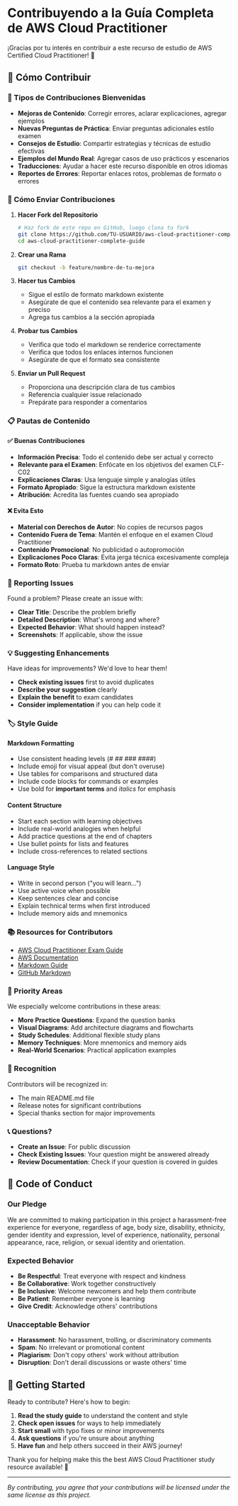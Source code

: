 # Contribuyendo a la Guía Completa de AWS Cloud Practitioner

¡Gracias por tu interés en contribuir a este recurso de estudio de AWS Certified Cloud Practitioner! 🎉

## 🤝 Cómo Contribuir

### 📝 Tipos de Contribuciones Bienvenidas

- **Mejoras de Contenido**: Corregir errores, aclarar explicaciones, agregar ejemplos
- **Nuevas Preguntas de Práctica**: Enviar preguntas adicionales estilo examen
- **Consejos de Estudio**: Compartir estrategias y técnicas de estudio efectivas
- **Ejemplos del Mundo Real**: Agregar casos de uso prácticos y escenarios
- **Traducciones**: Ayudar a hacer este recurso disponible en otros idiomas
- **Reportes de Errores**: Reportar enlaces rotos, problemas de formato o errores

### 🔧 Cómo Enviar Contribuciones

1. **Hacer Fork del Repositorio**
   ```bash
   # Haz fork de este repo en GitHub, luego clona tu fork
   git clone https://github.com/TU-USUARIO/aws-cloud-practitioner-complete-guide.git
   cd aws-cloud-practitioner-complete-guide
   ```

2. **Crear una Rama**
   ```bash
   git checkout -b feature/nombre-de-tu-mejora
   ```

3. **Hacer tus Cambios**
   - Sigue el estilo de formato markdown existente
   - Asegúrate de que el contenido sea relevante para el examen y preciso
   - Agrega tus cambios a la sección apropiada

4. **Probar tus Cambios**
   - Verifica que todo el markdown se renderice correctamente
   - Verifica que todos los enlaces internos funcionen
   - Asegúrate de que el formato sea consistente

5. **Enviar un Pull Request**
   - Proporciona una descripción clara de tus cambios
   - Referencia cualquier issue relacionado
   - Prepárate para responder a comentarios

### 📋 Pautas de Contenido

#### ✅ Buenas Contribuciones
- **Información Precisa**: Todo el contenido debe ser actual y correcto
- **Relevante para el Examen**: Enfócate en los objetivos del examen CLF-C02
- **Explicaciones Claras**: Usa lenguaje simple y analogías útiles
- **Formato Apropiado**: Sigue la estructura markdown existente
- **Atribución**: Acredita las fuentes cuando sea apropiado

#### ❌ Evita Esto
- **Material con Derechos de Autor**: No copies de recursos pagos
- **Contenido Fuera de Tema**: Mantén el enfoque en el examen Cloud Practitioner
- **Contenido Promocional**: No publicidad o autopromoción
- **Explicaciones Poco Claras**: Evita jerga técnica excesivamente compleja
- **Formato Roto**: Prueba tu markdown antes de enviar

### 🐛 Reporting Issues

Found a problem? Please create an issue with:
- **Clear Title**: Describe the problem briefly
- **Detailed Description**: What's wrong and where?
- **Expected Behavior**: What should happen instead?
- **Screenshots**: If applicable, show the issue

### 💡 Suggesting Enhancements

Have ideas for improvements? We'd love to hear them!
- **Check existing issues** first to avoid duplicates
- **Describe your suggestion** clearly
- **Explain the benefit** to exam candidates
- **Consider implementation** if you can help code it

### 🏷️ Style Guide

#### Markdown Formatting
- Use consistent heading levels (# ## ### ####)
- Include emoji for visual appeal (but don't overuse)
- Use tables for comparisons and structured data
- Include code blocks for commands or examples
- Use bold for **important terms** and *italics* for emphasis

#### Content Structure
- Start each section with learning objectives
- Include real-world analogies when helpful
- Add practice questions at the end of chapters
- Use bullet points for lists and features
- Include cross-references to related sections

#### Language Style
- Write in second person ("you will learn...")
- Use active voice when possible
- Keep sentences clear and concise
- Explain technical terms when first introduced
- Include memory aids and mnemonics

### 📚 Resources for Contributors

- [AWS Cloud Practitioner Exam Guide](https://aws.amazon.com/certification/certified-cloud-practitioner/)
- [AWS Documentation](https://docs.aws.amazon.com/)
- [Markdown Guide](https://www.markdownguide.org/)
- [GitHub Markdown](https://guides.github.com/features/mastering-markdown/)

### 🎯 Priority Areas

We especially welcome contributions in these areas:
- **More Practice Questions**: Expand the question banks
- **Visual Diagrams**: Add architecture diagrams and flowcharts
- **Study Schedules**: Additional flexible study plans
- **Memory Techniques**: More mnemonics and memory aids
- **Real-World Scenarios**: Practical application examples

### 🙏 Recognition

Contributors will be recognized in:
- The main README.md file
- Release notes for significant contributions
- Special thanks section for major improvements

### 📞 Questions?

- **Create an Issue**: For public discussion
- **Check Existing Issues**: Your question might be answered already
- **Review Documentation**: Check if your question is covered in guides

## 📜 Code of Conduct

### Our Pledge

We are committed to making participation in this project a harassment-free experience for everyone, regardless of age, body size, disability, ethnicity, gender identity and expression, level of experience, nationality, personal appearance, race, religion, or sexual identity and orientation.

### Expected Behavior

- **Be Respectful**: Treat everyone with respect and kindness
- **Be Collaborative**: Work together constructively
- **Be Inclusive**: Welcome newcomers and help them contribute
- **Be Patient**: Remember everyone is learning
- **Give Credit**: Acknowledge others' contributions

### Unacceptable Behavior

- **Harassment**: No harassment, trolling, or discriminatory comments
- **Spam**: No irrelevant or promotional content
- **Plagiarism**: Don't copy others' work without attribution
- **Disruption**: Don't derail discussions or waste others' time

## 🚀 Getting Started

Ready to contribute? Here's how to begin:

1. **Read the study guide** to understand the content and style
2. **Check open issues** for ways to help immediately
3. **Start small** with typo fixes or minor improvements
4. **Ask questions** if you're unsure about anything
5. **Have fun** and help others succeed in their AWS journey!

Thank you for helping make this the best AWS Cloud Practitioner study resource available! 🌟

---

*By contributing, you agree that your contributions will be licensed under the same license as this project.*
